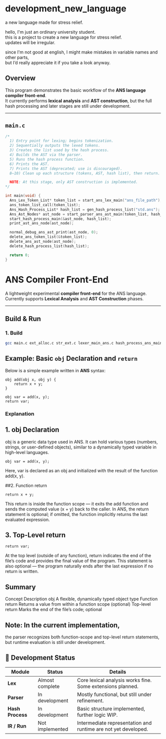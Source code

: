 # development_new_language
a new language made for stress relief.




hello, I'm just an ordinary university student.  
this is a project to create a new language for stress relief.  
updates will be irregular.  

since I'm not good at english, I might make mistakes in variable names and other parts,  
but I’d really appreciate it if you take a look anyway.  
## Overview

This program demonstrates the basic workflow of the **ANS language compiler front-end**.  
It currently performs **lexical analysis** and **AST construction**, but the full hash processing and later stages are still under development.

---

## `main.c`

```c
/*
  1) Entry point for lexing; begins tokenization.
  2) Sequentially outputs the lexed tokens.
  3) Creates the list used by the hash process.
  4) Builds the AST via the parser.
  5) Runs the hash process function.
  6) Prints the AST.
  7) Prints the AST (deprecated; use is discouraged).
  8–10) Clean up each structure (tokens, AST, hash list), then return.

  NOTE: At this stage, only AST construction is implemented.
*/

int main(void) {
  Ans_Lex_Token_List* token_list = start_ans_lex_main("ans_file_path"); // 1
  ans_token_list_call(token_list);                                      // 2
  Ans_Hash_Process_List* hash_list = gen_hash_process_list("std.ans");  // 3
  Ans_Ast_Nodes* ast_node = start_parser_ans_ast_main(token_list, hash_list); // 4
  start_hash_process_main(&ast_node, hash_list);                        // 5
  print_ast_ans_node(ast_node);                                         // 6

  normal_debug_ans_ast_print(ast_node, 0);                              // 7 (deprecated)
  delete_ans_token_list(&token_list);                                   // 8
  delete_ans_ast_node(ast_node);                                        // 9
  delete_hash_process_list(hash_list);                                  // 10

  return 0;
}
```

# ANS Compiler Front-End

A lightweight experimental **compiler front-end** for the ANS language.  
Currently supports **Lexical Analysis** and **AST Construction** phases.

---

##  Build & Run

### 1. Build

```bash
gcc main.c ext_alloc.c str_ext.c lexer_main_ans.c hash_process_ans_main.c parser_main_ans.c
```
## Example: Basic `obj` Declaration and `return`

Below is a simple example written in **ANS** syntax:

```ans
obj add(obj x, obj y) {
    return x + y;
}

obj var = add(x, y);
return var;
```
### Explanation
## 1. obj Declaration

obj is a generic data type used in ANS.
It can hold various types (numbers, strings, or user-defined objects), similar to a dynamically typed variable in high-level languages.
```ans
obj var = add(x, y);
```

Here, var is declared as an obj and initialized with the result of the function add(x, y).

##2. Function return
```ans
return x + y;
```

This return is inside the function scope — it exits the add function and sends the computed value (x + y) back to the caller.
In ANS, the return statement is optional; if omitted, the function implicitly returns the last evaluated expression.

## 3. Top-Level return
```ans
return var;
```
At the top level (outside of any function),
return indicates the end of the file’s code and provides the final value of the program.
This statement is also optional — the program naturally ends after the last expression if no return is written. 

## Summary
Concept Description
obj A flexible, dynamically typed object type
Function return Returns a value from within a function scope (optional) 
Top-level return Marks the end of the file’s code; optional 

## Note: In the current implementation,
the parser recognizes both function-scope and top-level return statements,
but runtime evaluation is still under development.
## 🧩 Development Status

| Module | Status | Details |
|---------|---------|----------|
| **Lex** |  Almost complete | Core lexical analysis works fine. Some extensions planned. |
| **Parser** |  In development | Mostly functional, but still under refinement. |
| **Hash Process** |  In development | Basic structure implemented, further logic WIP. |
| **IR / Run** |  Not implemented | Intermediate representation and runtime are not yet developed. |

